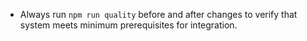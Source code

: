 - Always run `npm run quality` before and after changes to verify that system meets minimum prerequisites for integration.
